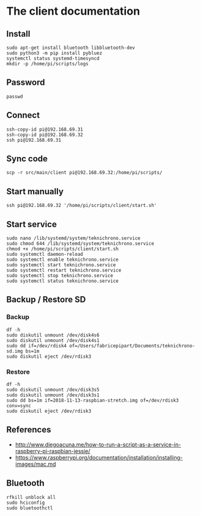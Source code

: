 # The client documentation

## Install

```
sudo apt-get install bluetooth libbluetooth-dev
sudo python3 -m pip install pybluez
systemctl status systemd-timesyncd
mkdir -p /home/pi/scripts/logs
```

## Password

```passwd```


## Connect

```
ssh-copy-id pi@192.168.69.31
ssh-copy-id pi@192.168.69.32
ssh pi@192.168.69.31
```


## Sync code
```
scp -r src/main/client pi@192.168.69.32:/home/pi/scripts/
```

## Start manually
```
ssh pi@192.168.69.32 '/home/pi/scripts/client/start.sh'
```

## Start service

```
sudo nano /lib/systemd/system/teknichrono.service
sudo chmod 644 /lib/systemd/system/teknichrono.service
chmod +x /home/pi/scripts/client/start.sh
sudo systemctl daemon-reload
sudo systemctl enable teknichrono.service
sudo systemctl start teknichrono.service
sudo systemctl restart teknichrono.service
sudo systemctl stop teknichrono.service
sudo systemctl status teknichrono.service
```

## Backup / Restore SD

### Backup
```
df -h
sudo diskutil unmount /dev/disk4s6
sudo diskutil unmount /dev/disk4s1
sudo dd if=/dev/rdisk4 of=/Users/fabricepipart/Documents/teknichrono-sd.img bs=1m
sudo diskutil eject /dev/rdisk3
```

### Restore
```
df -h
sudo diskutil unmount /dev/disk3s5
sudo diskutil unmount /dev/disk3s1
sudo dd bs=1m if=2018-11-13-raspbian-stretch.img of=/dev/rdisk3 conv=sync
sudo diskutil eject /dev/rdisk3
```

## References

* http://www.diegoacuna.me/how-to-run-a-script-as-a-service-in-raspberry-pi-raspbian-jessie/
* https://www.raspberrypi.org/documentation/installation/installing-images/mac.md

## Bluetooth

```
rfkill unblock all
sudo hciconfig
sudo bluetoothctl
```